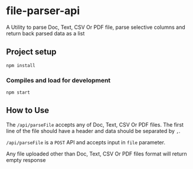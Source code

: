 # file-parser-api
A Utility to parse Doc, Text, CSV Or PDF file, parse selective columns and return back parsed data as a list

## Project setup
```
npm install
```

### Compiles and load for development
```
npm start
```

## How to Use
The `/api/parseFile` accepts any of Doc, Text, CSV Or PDF files. The first line of the file should have a header and data should be separated by `,`.

`/api/parseFile` is a `POST` API and accepts input in `file` parameter.

Any file uploaded other than Doc, Text, CSV Or PDF files format will return empty response